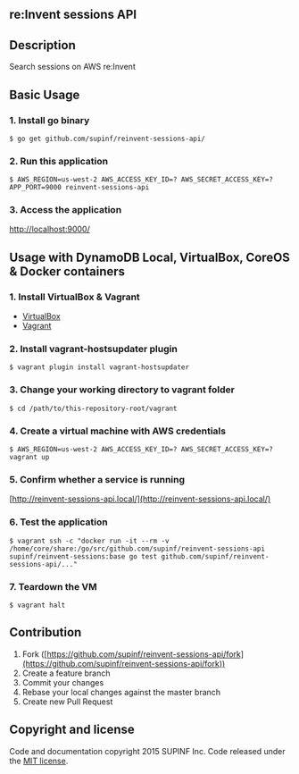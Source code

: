 re:Invent sessions API
---

## Description

Search sessions on AWS re:Invent  

## Basic Usage

### 1. Install go binary

```shell
$ go get github.com/supinf/reinvent-sessions-api/
```

### 2. Run this application

```shell
$ AWS_REGION=us-west-2 AWS_ACCESS_KEY_ID=? AWS_SECRET_ACCESS_KEY=? APP_PORT=9000 reinvent-sessions-api
```

### 3. Access the application

[http://localhost:9000/](http://localhost:9000/)

## Usage with DynamoDB Local, VirtualBox, CoreOS & Docker containers

### 1. Install VirtualBox & Vagrant

- [VirtualBox](https://www.virtualbox.org/)
- [Vagrant](http://www.vagrantup.com/)

### 2. Install vagrant-hostsupdater plugin

```shell
$ vagrant plugin install vagrant-hostsupdater
```

### 3. Change your working directory to vagrant folder

```shell
$ cd /path/to/this-repository-root/vagrant
```

### 4. Create a virtual machine with AWS credentials

```shell
$ AWS_REGION=us-west-2 AWS_ACCESS_KEY_ID=? AWS_SECRET_ACCESS_KEY=? vagrant up
```

### 5. Confirm whether a service is running

[http://reinvent-sessions-api.local/](http://reinvent-sessions-api.local/)

### 6. Test the application

```shell
$ vagrant ssh -c "docker run -it --rm -v /home/core/share:/go/src/github.com/supinf/reinvent-sessions-api supinf/reinvent-sessions:base go test github.com/supinf/reinvent-sessions-api/..."
```

### 7. Teardown the VM

```shell
$ vagrant halt
```

## Contribution

1. Fork ([https://github.com/supinf/reinvent-sessions-api/fork](https://github.com/supinf/reinvent-sessions-api/fork))
2. Create a feature branch
3. Commit your changes
4. Rebase your local changes against the master branch
5. Create new Pull Request

## Copyright and license

Code and documentation copyright 2015 SUPINF Inc. Code released under the [MIT license](https://github.com/supinf/reinvent-sessions-api/blob/master/LICENSE).
